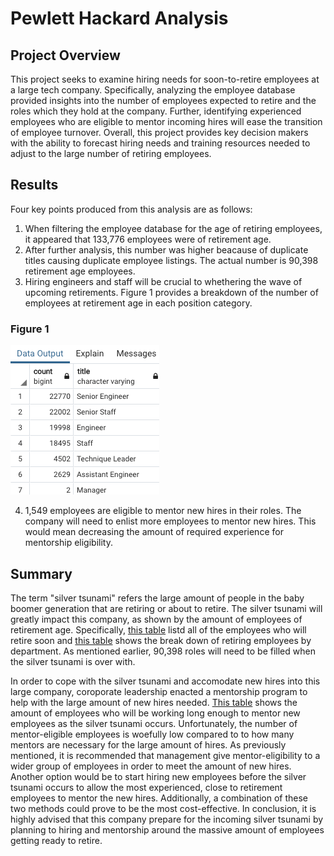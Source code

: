 # Pewlett Hackard Analysis

## Project Overview

This project seeks to examine hiring needs for soon-to-retire employees at a large tech company. Specifically, analyzing the employee database provided insights into the number of employees expected to retire and the roles which they hold at the company. Further, identifying experienced employees who are eligible to mentor incoming hires will ease the transition of employee turnover. Overall, this project provides key decision makers with the ability to forecast hiring needs and training resources needed to adjust to the large number of retiring employees. 

## Results

Four key points produced from this analysis are as follows:

1.  When filtering the employee database for the age of retiring employees, it appeared that 133,776 employees were of retirement age.
2.  After further analysis, this number was higher beacause of duplicate titles causing duplicate employee listings. The actual number is 90,398 retirement age employees.
3.  Hiring engineers and staff will be crucial to whethering the wave of upcoming retirements. Figure 1 provides a breakdown of the number of employees at retirement age in each position category.

### Figure 1
![](Images/Image1.png)

4.  1,549 employees are eligible to mentor new hires in their roles. The company will need to enlist more employees to mentor new hires. This would mean decreasing the amount of required experience for mentorship eligibility. 

## Summary

The term "silver tsunami" refers the large amount of people in the baby boomer generation that are retiring or about to retire. The silver tsunami will greatly impact this company, as shown by the amount of employees of retirement age. Specifically, [this table](Data/retirement_info.csv) listd all of the employees who will retire soon and [this table](Data/retirement_emp.csv) shows the break down of retiring employees by department. As mentioned earlier, 90,398 roles will need to be filled when the silver tsunami is over with. 

In order to cope with the silver tsunami and accomodate new hires into this large company, coroporate leadership enacted a mentorship program to help with the large amount of new hires needed. [This table](Data/mentorship_eligible.csv) shows the amount of employees who will be working long enough to mentor new employees as the silver tsunami occurs. Unfortunately, the number of mentor-eligible employees is woefully low compared to to how many mentors are necessary for the large amount of hires. As previously mentioned, it is recommended that management give mentor-eligibility to a wider group of employees in order to meet the amount of new hires. Another option would be to start hiring new employees before the silver tsunami occurs to allow the most experienced, close to retirement employees to mentor the new hires. Additionally, a combination of these two methods could prove to be the most cost-effective. In conclusion, it is highly advised that this company prepare for the incoming silver tsunami by planning to hiring and mentorship around the massive amount of employees getting ready to retire.
